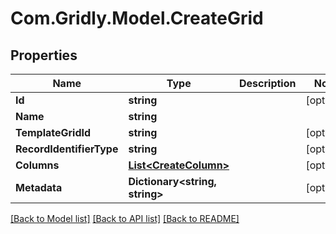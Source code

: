 
# Com.Gridly.Model.CreateGrid

## Properties

Name | Type | Description | Notes
------------ | ------------- | ------------- | -------------
**Id** | **string** |  | [optional] 
**Name** | **string** |  | 
**TemplateGridId** | **string** |  | [optional] 
**RecordIdentifierType** | **string** |  | [optional] 
**Columns** | [**List&lt;CreateColumn&gt;**](CreateColumn.md) |  | [optional] 
**Metadata** | **Dictionary&lt;string, string&gt;** |  | [optional] 

[[Back to Model list]](../README.md#documentation-for-models)
[[Back to API list]](../README.md#documentation-for-api-endpoints)
[[Back to README]](../README.md)


